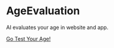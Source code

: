 # AgeEvaluation
AI evaluates your age in website and app.

[Go Test Your Age!](https://scottsuk0306.github.io/AgeEvaluation/)
